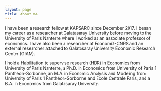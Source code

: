 ```yaml
---
layout: page
title: About me
---
```


I have been a research fellow at [KAPSARC](https://kapsarc.org) since December 2017. I began my career as a researcher at Galatasaray University before moving
to the University of Paris Nanterre where I worked as an associate professor of economics. I have also been a researcher at EconomiX-CNRS
and an external researcher attached to Galatasaray University Economic Research Center (GIAM).

I hold a Habilitation to supervise research (HDR) in Economics from University of Paris Nanterre, a Ph.D. in Economics from University
of Paris 1 Panthéon-Sorbonne, an M.A. in Economic Analysis and Modeling from University of Paris 1 Panthéon-Sorbonne and École Centrale Paris,
and a B.A. in Economics from Galatasaray University.


### 

